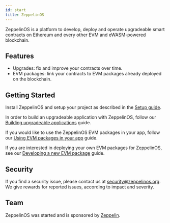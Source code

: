 ```yaml
---
id: start
title: ZeppelinOS
---
```


ZeppelinOS is a platform to develop, deploy and operate upgradeable smart contracts on Ethereum and every other EVM and eWASM-powered blockchain.

## Features

* Upgrades: fix and improve your contracts over time.
* EVM packages: link your contracts to EVM packages already deployed on the blockchain.

## Getting Started

Install ZeppelinOS and setup your project as described in the [Setup guide](setup.md).

In order to build an upgradeable application with ZeppelinOS, follow our
[Building upgradeable applications](building.md) guide.

If you would like to use the ZeppelinOS EVM packages in your app,
 follow our [Using EVM packages in your app](using.md) guide.

If you are interested in deploying your own EVM packages for ZeppelinOS,
see our [Developing a new EVM package](developing.md) guide.

## Security

If you find a security issue, please contact us at security@zeppelinos.org. We
give rewards for reported issues, according to impact and severity.

## Team

ZeppelinOS was started and is sponsored by [Zeppelin](https://zeppelin.solutions/).
